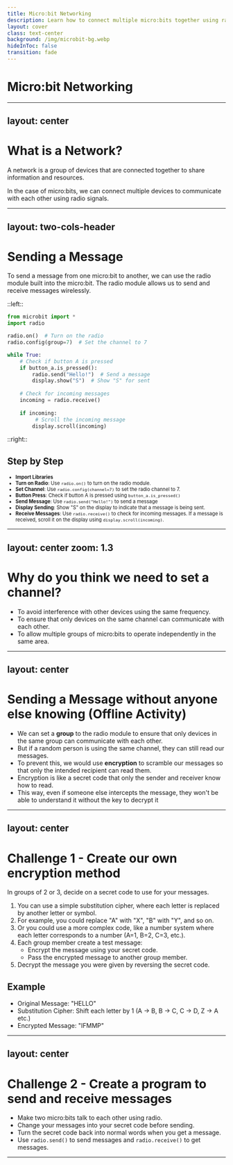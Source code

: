 ```yaml
---
title: Micro:bit Networking
description: Learn how to connect multiple micro:bits together using radio communication.
layout: cover
class: text-center
background: /img/microbit-bg.webp
hideInToc: false
transition: fade
---
```


# Micro:bit Networking

---
layout: center
---

# What is a Network?

A network is a group of devices that are connected together to share information and resources. 

In the case of micro:bits, we can connect multiple devices to communicate with each other using radio signals.

---
layout: two-cols-header
---

# Sending a Message

To send a message from one micro:bit to another, we can use the radio module built into the micro:bit. The radio module allows us to send and receive messages wirelessly.

::left::

```python
from microbit import *
import radio

radio.on()  # Turn on the radio
radio.config(group=7)  # Set the channel to 7

while True:
    # Check if button A is pressed
    if button_a.is_pressed(): 
        radio.send("Hello!")  # Send a message 
        display.show("S")  # Show "S" for sent
    
    # Check for incoming messages
    incoming = radio.receive()  
    
    if incoming:
         # Scroll the incoming message 
        display.scroll(incoming) 
```

::right::

## Step by Step

<div style="font-size:80%">

- **Import Libraries**
- **Turn on Radio**: Use `radio.on()` to turn on the radio module.
- **Set Channel**: Use `radio.config(channel=7)` to set the radio channel to 7. 
- **Button Press**: Check if button A is pressed using `button_a.is_pressed()`
- **Send Message**: Use `radio.send("Hello!")` to send a message
- **Display Sending**: Show "S" on the display to indicate that a message is being sent.
- **Receive Messages**: Use `radio.receive()` to check for incoming messages. If a message is received, scroll it on the display using `display.scroll(incoming)`.

</div>

---
layout: center
zoom: 1.3
---

# Why do you think we need to set a channel?

<v-clicks>

- To avoid interference with other devices using the same frequency.
- To ensure that only devices on the same channel can communicate with each other.
- To allow multiple groups of micro:bits to operate independently in the same area.

</v-clicks>

---
layout: center
---

# Sending a Message without anyone else knowing (Offline Activity)

- We can set a **group** to the radio module to ensure that only devices in the same group can communicate with each other.
- But if a random person is using the same channel, they can still read our messages.
- To prevent this, we would use **encryption** to scramble our messages so that only the intended recipient can read them.
- Encryption is like a secret code that only the sender and receiver know how to read.
- This way, even if someone else intercepts the message, they won't be able to understand it without the key to decrypt it 

---
layout: center
---

# Challenge 1 - Create our own encryption method

In groups of 2 or 3, decide on a secret code to use for your messages.

1. You can use a simple substitution cipher, where each letter is replaced by another letter or symbol.
2. For example, you could replace "A" with "X", "B" with "Y", and so on.
3. Or you could use a more complex code, like a number system where each letter corresponds to a number (A=1, B=2, C=3, etc.).
4. Each group member create a test message:
    - Encrypt the message using your secret code.
    - Pass the encrypted message to another group member.
5. Decrypt the message you were given by reversing the secret code.

## Example
- Original Message: "HELLO"
- Substitution Cipher: Shift each letter by 1 (A → B, B → C, C → D, Z → A etc.)
- Encrypted Message: "IFMMP"

---
layout: center
---

# Challenge 2 - Create a program to send and receive messages

- Make two micro:bits talk to each other using radio.
- Change your messages into your secret code before sending.
- Turn the secret code back into normal words when you get a message.
- Use `radio.send()` to send messages and `radio.receive()` to get messages.

---
